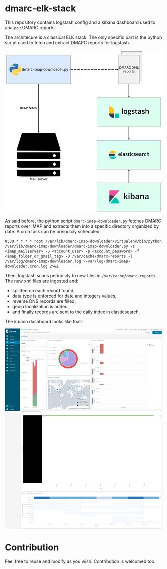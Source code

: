 # dmarc-elk-stack

This repository contains logstash config and a kibana dashboard used to analyze DMARC reports.

The architecure is a classical ELK stack. The only specific part is the python script used to fetch and extract DMARC reports for logstash.

![Architecture](/images/architecture.png)

As said before, the python script `dmarc-imap-downloader.py` fetches DMARC reports over IMAP and extracts them into a specific directory organized by date. A cron task can be preiodicly scheduled:

```
0,30 * * * * root /var/lib/dmarc-imap-downloader/virtualenv/bin/python /var/lib/dmarc-imap-downloader/dmarc-imap-downloader.py -s <imap_mailserver> -u <account_user> -p <account_password> -f <imap_folder_or_gmail_tag> -D /var/cache/dmarc-reports -l /var/log/dmarc-imap-downloader.log >/var/log/dmarc-imap-downloader.cron.log 2>&1
```

Then, logstash scans periodicly fo new files in `/var/cache/dmarc-reports`. The new xml files are ingested and:

* splitted on each record found,
* data type is enforced for date and integers values,
* reverse DNS records are filled,
* geoip localization is added,
* and finally records are sent to the daily index in elasticsearch.

The kibana dashboard looks like that:

![DMARC statistics](/images/dashboard.png)

# Contribution

Feel free to reuse and modify as you wish. Contribution is welcomed too.
